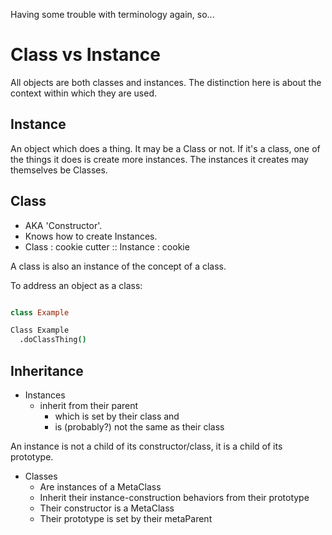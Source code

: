 Having some trouble with terminology again, so...

# Class vs Instance

All objects are both classes and instances. The distinction here is about the
context within which they are used.

## Instance

An object which does a thing. It may be a Class or not. If it's a class, one
of the things it does is create more instances. The instances it creates may
themselves be Classes.

## Class

- AKA 'Constructor'.
- Knows how to create Instances.
- Class : cookie cutter :: Instance : cookie

A class is also an instance of the concept of a class.

To address an object as a class:

```coffee

class Example

Class Example
  .doClassThing()

```

## Inheritance

- Instances
  - inherit from their parent
    - which is set by their class and
    - is (probably?) not the same as their class

An instance is not a child of its constructor/class, it is a child of its
prototype.

- Classes
  - Are instances of a MetaClass
  - Inherit their instance-construction behaviors from their prototype
  - Their constructor is a MetaClass
  - Their prototype is set by their metaParent

